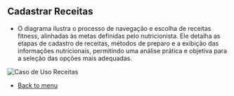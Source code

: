 ## Cadastrar Receitas

- O diagrama ilustra o processo de navegação e escolha de receitas fitness, alinhadas às metas definidas pelo nutricionista. Ele detalha as etapas de cadastro de receitas, métodos de preparo e a exibição das informações nutricionais, permitindo uma análise prática e objetiva para a seleção das opções mais adequadas.

![Caso de Uso Receitas](https://github.com/user-attachments/assets/784d8584-9cb1-4ac1-9548-534bb012fefd)

- [Back to menu](https://github.com/LeoRodrigues1/swap-nutri/blob/main/Diagramas/Diagrama%20de%20Caso%20de%20Uso%200.md)
